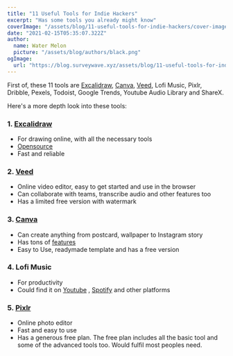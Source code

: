 ```yaml
---
title: "11 Useful Tools for Indie Hackers"
excerpt: "Has some tools you already might know"
coverImage: "/assets/blog/11-useful-tools-for-indie-hackers/cover-image.jpeg"
date: "2021-02-15T05:35:07.322Z"
author:
  name: Water Melon
  picture: "/assets/blog/authors/black.png"
ogImage:
  url: "https://blog.surveywave.xyz/assets/blog/11-useful-tools-for-indie-hackers/cover-image.jpeg"
---
```


<div class="bg-gray-100 border-l-4 border-black p-1 pl-8 leading-loose  mt-10 mb-8 rounded-r-md">

First of, these 11 tools are <a  class="no-underline hover:underline text-purple-500" href="https://excalidraw.com/">Excalidraw</a>, <a  class="no-underline hover:underline text-purple-500" href="https://www.canva.com/">Canva</a>, <a  class="no-underline hover:underline text-purple-500" href="https://www.veed.io/">Veed</a>, Lofi Music, Pixlr, Dribble, Pexels, Todoist, Google Trends, Youtube Audio Library and ShareX.

</div>

<p>Here's a more depth look into these tools:</p>

<div class="grid grid-cols-1 gap-20">

<!-- 1 -->
<div>
    <h3 class="font-bold" >1. <a target="_blank" rel="noopener noreferrer" class="hover:underline font-bold" href="https://excalidraw.com/" title="excalidraw link">Excalidraw</a></h3>
    <div  class="p-1 pl-10 mt-10 bg-red-200 bg-opacity-25 rounded-md"><ul class="list-disc">
        <li class="pt-1.5 pb-1.5">For drawing online, with all the necessary tools</li>
        <li class="pt-1.5 pb-1.5"><a href="https://github.com/excalidraw/excalidraw" title="github source" class="hover:underline text-purple-600">Opensource</a></li>
        <li class="pt-1.5 pb-1.5">Fast and reliable</li>
      </ul></div>
</div>

<!-- 2 -->

<div>
    <h3 class="font-bold">2. <a  target="_blank" rel="noopener noreferrer" class="hover:underline font-bold" href="https://www.veed.io/" title="excalidraw link">Veed</a></h3>
    <div  class="p-1 pl-10 mt-10 bg-gray-300 bg-opacity-25 rounded-md"><ul class="list-disc">
        <li class="pt-1.5 pb-1.5">Online video editor, easy to get started and use in the browser</li>
        <li class="pt-1.5 pb-1.5">Can collaborate with teams, transcribe audio and other features too</li>
        <li class="pt-1.5 pb-1.5">Has a limited free version with watermark</li>
      </ul></div>
</div>

<!-- 3 -->

<div>
    <h3 class="font-bold">3. <a  target="_blank" rel="noopener noreferrer" class="hover:underline font-bold" href="https://www.canva.com/" title="excalidraw link">Canva</a></h3>
    <div  class="p-1 pl-10 mt-10 bg-purple-300 bg-opacity-25 rounded-md"><ul class="list-disc">
        <li class="pt-1.5 pb-1.5">Can create anything from postcard, wallpaper to Instagram story</li>
        <li class="pt-1.5 pb-1.5">Has tons of <a href="https://www.canva.com/features/" class="hover:underline text-purple-600">features</a> </li>
        <li class="pt-1.5 pb-1.5">Easy to Use, readymade template and has a free version</li>
      </ul></div>
</div>

<div>
    <h3 class="font-bold">4. Lofi Music</h3>
    <div  class="p-1 pl-10 mt-10 bg-red-500 bg-opacity-25 rounded-md"><ul class="list-disc">
        <li class="pt-1.5 pb-1.5">For productivity</li>
        <li class="pt-1.5 pb-1.5">Could find it on
        <a href="https://www.youtube.com/watch?v=7zMyA_a5rSU" class="italic hover:underline text-purple-600" >Youtube</a>
         ,
        <a href="https://open.spotify.com/playlist/2Rpseqs408BsH2XesNtN3o" class="italic hover:underline text-purple-600">Spotify</a>
      and other platforms</li>
      </ul></div>
</div>

<div>
    <h3 class="font-bold" target="_blank" rel="noopener noreferrer">5. <a  class="hover:underline font-bold" href="https://pixlr.com/" title="excalidraw link">Pixlr</a></h3>
    <div  class="p-1 pl-10 mt-10 bg-blue-300 bg-opacity-25 rounded-md"><ul class="list-disc">
        <li class="pt-1.5 pb-1.5">Online photo editor</li>
        <li class="pt-1.5 pb-1.5">Fast and easy to use </li>
        <li class="pt-1.5 pb-1.5">Has a generous free plan. The free plan includes all the basic tool and some of the advanced tools too. Would fulfil most peoples need.</li>
      </ul></div>
</div>

<!--


4. **Lofi Music**

   - For productivity
   - Could find it on Youtube, Spotify and other platforms

   <br />

5. [**Pixlr**](https://pixlr.com/)

   - Online photo editor
   - Easy to get started and use
   - Has a generous free plan. The free plan includes all the basic tool and some of the advanced tools too. Would fulfil most peoples need.

   <br />

6. [**Dribble**](https://dribbble.com/)

   - It's like a community where developers showcase their design
   - Can also hire developers from there

   <br />

7. [**Pexels**](https://www.pexels.com/)

   - Get Free stock photos and videos from thousands of creators
   - Fast and has high-quality images and videos

   <br />

8. [**Todoist**](https://todoist.com/)

   - For task management and organizing projects
   - Fast and reliable. Has mobile, desktop apps, browser extension etc.
   - Can be used with multiple people.

   <br />

9. [**Google Trends**](https://trends.google.com/)

   - For researching and finding out what people are searching for on the internet
   - Could use this tool to do related search queries to your product and find out searches on that query

   <br />

10. [**Youtube Audio Library**](https://www.youtube.com/audiolibrary?feature=blog)
    - Get copyright free background music
    - Has musics from different genre and tools (piano, violin etc)
      Also has sound effects

   <br />

11. [**ShareX**](https://getsharex.com/)
    - Record or capture screen
    - Has tons of other features as well
    - Its [_opensource_](https://github.com/ShareX/ShareX)

   <br />

There are also some other tools I often use such as [Title.sh](https://title.sh/), [SurveyWave](http://surveywave.xyz/), [OpenAI](https://openai.com/), [Farmer Motion](https://www.framer.com/motion/), [StoryBlocks](https://www.storyblocks.com/) etc. -->

</div>
